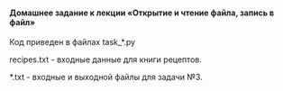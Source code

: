 #### Домашнее задание к лекции «Открытие и чтение файла, запись в файл»

Код приведен в файлах task_*.py

recipes.txt - входные данные для книги рецептов.

*.txt - входные и выходной файлы для задачи №3.

